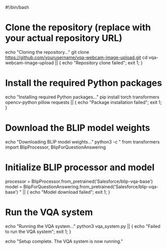 #!/bin/bash

# Clone the repository (replace with your actual repository URL)
echo "Cloning the repository..."
git clone https://github.com/yourusername/vqa-webcam-image-upload.git
cd vqa-webcam-image-upload || { echo "Repository clone failed"; exit 1; }

# Install the required Python packages
echo "Installing required Python packages..."
pip install torch transformers opencv-python pillow requests || { echo "Package installation failed"; exit 1; }

# Download the BLIP model weights
echo "Downloading BLIP model weights..."
python3 -c "
from transformers import BlipProcessor, BlipForQuestionAnswering

# Initialize BLIP processor and model
processor = BlipProcessor.from_pretrained('Salesforce/blip-vqa-base')
model = BlipForQuestionAnswering.from_pretrained('Salesforce/blip-vqa-base')
" || { echo "Model download failed"; exit 1; }

# Run the VQA system
echo "Running the VQA system..."
python3 vqa_system.py || { echo "Failed to run the VQA system"; exit 1; }

echo "Setup complete. The VQA system is now running."
